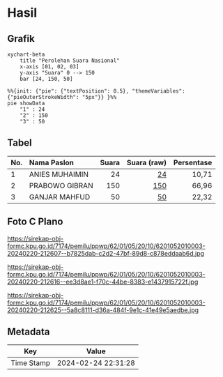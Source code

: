# Hasil

## Grafik

```mermaid
xychart-beta
    title "Perolehan Suara Nasional"
    x-axis [01, 02, 03]
    y-axis "Suara" 0 --> 150
    bar [24, 150, 50]
```

```mermaid
%%{init: {"pie": {"textPosition": 0.5}, "themeVariables": {"pieOuterStrokeWidth": "5px"}} }%%
pie showData
    "1" : 24
    "2" : 150
    "3" : 50
```

## Tabel

| No. | Nama Paslon    | Suara | Suara (raw) | Persentase |
|:--- |:-------------- | -----:| -----------:| ----------:|
| 1   | ANIES MUHAIMIN | 24    | [24][p-1]   | 10,71      |
| 2   | PRABOWO GIBRAN | 150   | [150][p-2]  | 66,96      |
| 3   | GANJAR MAHFUD  | 50    | [50][p-3]   | 22,32      |


[p-1]: https://github.com/gigit-pemilu/pemilu-2024/blob/main/pilpres/hitung-suara/sub/62-kalimantan-tengah/sub/01-kotawaringin-barat/sub/05-pangkalan-lada/sub/2010-sungai-melawen/sub/003-tps/sub/paslon-1.txt
[p-2]: https://github.com/gigit-pemilu/pemilu-2024/blob/main/pilpres/hitung-suara/sub/62-kalimantan-tengah/sub/01-kotawaringin-barat/sub/05-pangkalan-lada/sub/2010-sungai-melawen/sub/003-tps/sub/paslon-2.txt
[p-3]: https://github.com/gigit-pemilu/pemilu-2024/blob/main/pilpres/hitung-suara/sub/62-kalimantan-tengah/sub/01-kotawaringin-barat/sub/05-pangkalan-lada/sub/2010-sungai-melawen/sub/003-tps/sub/paslon-3.txt

## Foto C Plano

https://sirekap-obj-formc.kpu.go.id/7174/pemilu/ppwp/62/01/05/20/10/6201052010003-20240220-212607--b7825dab-c2d2-47bf-89d8-c878eddaab6d.jpg

https://sirekap-obj-formc.kpu.go.id/7174/pemilu/ppwp/62/01/05/20/10/6201052010003-20240220-212616--ee3d8ae1-f70c-44be-8383-e1437915722f.jpg

https://sirekap-obj-formc.kpu.go.id/7174/pemilu/ppwp/62/01/05/20/10/6201052010003-20240220-212625--5a8c8111-d36a-484f-9e1c-41e49e5aedbe.jpg


## Metadata

| Key        | Value               |
| ---------- | ------------------- |
| Time Stamp | 2024-02-24 22:31:28 |



